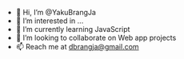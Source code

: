 - 👋 Hi, I’m @YakuBrangJa
- 👀 I’m interested in ...
- 🌱 I’m currently learning JavaScript 
- 💞️ I’m looking to collaborate on Web app projects
- 📫 Reach me at dbrangja@gmail.com

<!---
YakuBrangJa/YakuBrangJa is a ✨ special ✨ repository because its `README.md` (this file) appears on your GitHub profile.
You can click the Preview link to take a look at your changes.
--->
